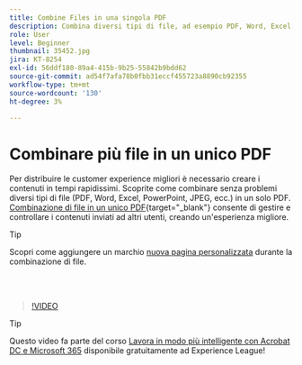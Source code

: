 ```yaml
---
title: Combine Files in una singola PDF
description: Combina diversi tipi di file, ad esempio PDF, Word, Excel, PowerPoint o JPEG, in un unico PDF
role: User
level: Beginner
thumbnail: 35452.jpg
jira: KT-8254
exl-id: 56ddf180-89a4-415b-9b25-55842b9bdd62
source-git-commit: ad54f7afa78b0fbb31eccf455723a8890cb92355
workflow-type: tm+mt
source-wordcount: '130'
ht-degree: 3%

---
```


# Combinare più file in un unico PDF

Per distribuire le customer experience migliori è necessario creare i contenuti in tempi rapidissimi. Scoprite come combinare senza problemi diversi tipi di file (PDF, Word, Excel, PowerPoint, JPEG, ecc.) in un solo PDF. [Combinazione di file in un unico PDF](https://www.adobe.com/it/acrobat/online/merge-pdf.html){target="_blank"} consente di gestire e controllare i contenuti inviati ad altri utenti, creando un&#39;esperienza migliore.

>[!TIP]
>
>Scopri come aggiungere un marchio [nuova pagina personalizzata](add-custom-page.md) durante la combinazione di file.

<br> 

>[!VIDEO](https://video.tv.adobe.com/v/35452?quality=12&learn=on&hidetitle=true)

>[!TIP]
>
>Questo video fa parte del corso [Lavora in modo più intelligente con Acrobat DC e Microsoft 365](https://experienceleague.adobe.com/?recommended=Acrobat-U-1-2021.microsoft365) disponibile gratuitamente ad Experience League!
